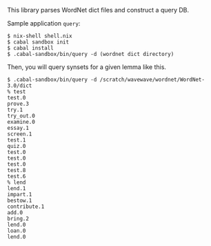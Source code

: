 This library parses WordNet dict files and construct a query DB.

Sample application `query`:
```
$ nix-shell shell.nix
$ cabal sandbox init
$ cabal install
$ .cabal-sandbox/bin/query -d (wordnet dict directory)
```

Then, you will query synsets for a given lemma like this.
```
$ .cabal-sandbox/bin/query -d /scratch/wavewave/wordnet/WordNet-3.0/dict
% test
test.0
prove.3
try.1
try_out.0
examine.0
essay.1
screen.1
test.1
quiz.0
test.0
test.0
test.0
test.8
test.6
% lend
lend.1
impart.1
bestow.1
contribute.1
add.0
bring.2
lend.0
loan.0
lend.0
```
